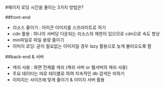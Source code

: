 #페이지 로딩 시간을 줄이는 3가지 방법은?

##front-end
- 리소스 줄이기 : 아이콘 이미지를 스프라이트로 하기 
- cdn 활용 : 하나의 서버당 다운되는 리소스의 제한이 있으므로 cdn으로 속도 향상
- min파일로 파일 용량 줄이기
- 이미지 로딩: 굳이 필요없는 이미지일 경우 lazy 활용으로 늦게 불러오도록 함


##back-end & 서버
- 캐쉬 사용 : 화면 전체를 캐쉬 (캐쉬 서버 or 웹서버의 캐쉬 사용)
- 주요 데이터는 따로 테이블로 하여 지속적인 db 검색은 피하기
- 이미지는 사이즈에 맞게 줄이기 & 이미지 서버 활용

